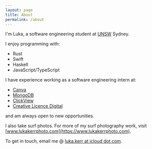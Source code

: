 ```yaml
---
layout: page
title: About
permalink: /about
---
```


I'm Luka, a software engineering student at [UNSW](https://www.unsw.edu.au) Sydney.

I enjoy programming with:

* Rust
* Swift
* Haskell
* JavaScript/TypeScript

I have experience working as a software engineering intern at:

- [Canva](https://www.canva.com) 
- [MongoDB](https://www.mongodb.com)
- [ClickView](https://www.clickview.com.au)
- [Creative Licence Digital](https://www.creativelicence.com.au)

and am always open to new opportunities.

I also take surf photos. For more of my surf photography work, visit [www.lukakerrphoto.com](https://www.lukakerrphoto.com).

To get in touch, email me @ <a href="mailto:luka.kerr@icloud.com">luka.kerr at icloud dot com</a>.
